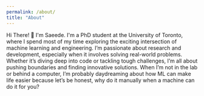 ```yaml
---
permalink: /about/
title: "About"
---
```


Hi There! &#x1F44B; I'm Saeede. I'm a PhD student at the University of Toronto, where I spend most of my time exploring the exciting intersection of machine learning and engineering.
I’m passionate about research and development, especially when it involves solving real-world problems.
Whether it’s diving deep into code or tackling tough challenges, I’m all about pushing boundaries and finding innovative solutions. 
When I’m not in the lab or behind a computer, I’m probably daydreaming about how ML can make life easier because let’s be honest, why do it manually when a machine can do it for you?
